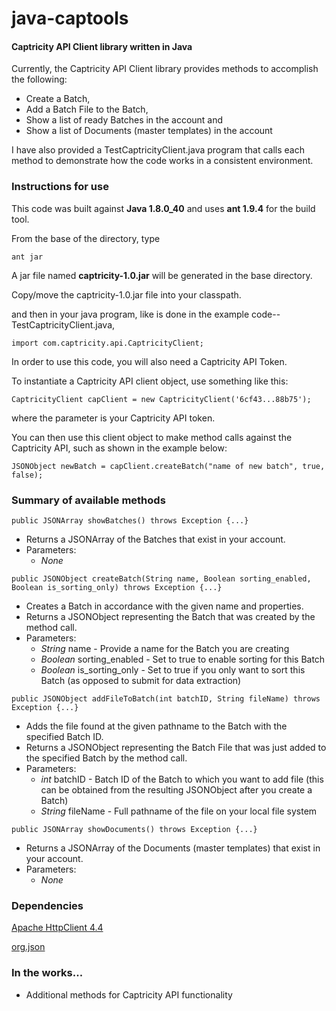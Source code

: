 # java-captools
#### Captricity API Client library written in Java

Currently, the Captricity API Client library provides methods to accomplish the following:
* Create a Batch,
* Add a Batch File to the Batch,
* Show a list of ready Batches in the account and
* Show a list of Documents (master templates) in the account

I have also provided a TestCaptricityClient.java program that calls each method to demonstrate how the code works in a consistent environment.

### Instructions for use

This code was built against **Java 1.8.0\_40** and uses **ant 1.9.4** for the build tool.

From the base of the directory, type

```
ant jar
```

A jar file named **captricity-1.0.jar** will be generated in the base directory.

Copy/move the captricity-1.0.jar file into your classpath.

and then in your java program, like is done in the example code-- TestCaptricityClient.java,

```
import com.captricity.api.CaptricityClient;
```

In order to use this code, you will also need a Captricity API Token.

To instantiate a Captricity API client object, use something like this:

```
CaptricityClient capClient = new CaptricityClient('6cf43...88b75');
```

where the parameter is your Captricity API token.

You can then use this client object to make method calls against the Captricity API, such as shown in the example below:

```
JSONObject newBatch = capClient.createBatch("name of new batch", true, false);
```

### Summary of available methods

```
public JSONArray showBatches() throws Exception {...}
```
* Returns a JSONArray of the Batches that exist in your account.
* Parameters:
  - *None*

```
public JSONObject createBatch(String name, Boolean sorting_enabled, Boolean is_sorting_only) throws Exception {...}
```
* Creates a Batch in accordance with the given name and properties.
* Returns a JSONObject representing the Batch that was created by the method call.
* Parameters:
  - *String* name - Provide a name for the Batch you are creating
  - *Boolean* sorting\_enabled \- Set to true to enable sorting for this Batch
  - *Boolean* is\_sorting\_only \- Set to true if you only want to sort this Batch (as opposed to submit for data extraction)

```
public JSONObject addFileToBatch(int batchID, String fileName) throws Exception {...}
```
* Adds the file found at the given pathname to the Batch with the specified Batch ID.
* Returns a JSONObject representing the Batch File that was just added to the specified Batch by the method call.
* Parameters:
  - *int* batchID \- Batch ID of the Batch to which you want to add file (this can be obtained from the resulting JSONObject after you create a Batch)
  - *String* fileName \- Full pathname of the file on your local file system

```
public JSONArray showDocuments() throws Exception {...}
```
* Returns a JSONArray of the Documents (master templates) that exist in your account.
* Parameters:
  - *None*

### Dependencies

[Apache HttpClient 4.4](http://psg.mtu.edu/pub/apache//httpcomponents/httpclient/binary/httpcomponents-client-4.4-bin.zip)

[org.json](http://central.maven.org/maven2/org/json/json/20140107/json-20140107.jar)

### In the works...
- Additional methods for Captricity API functionality

